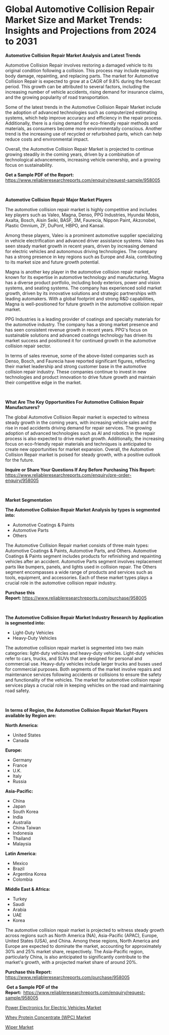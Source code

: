 <p><h1>Global Automotive Collision Repair Market Size and Market Trends: Insights and Projections from 2024 to 2031</h1></p><p><strong>Automotive Collision Repair Market Analysis and Latest Trends</strong></p>
<p><p>Automotive Collision Repair involves restoring a damaged vehicle to its original condition following a collision. This process may include repairing body damage, repainting, and replacing parts. The market for Automotive Collision Repair is expected to grow at a CAGR of 9.8% during the forecast period. This growth can be attributed to several factors, including the increasing number of vehicle accidents, rising demand for insurance claims, and the growing popularity of road transportation. </p><p>Some of the latest trends in the Automotive Collision Repair Market include the adoption of advanced technologies such as computerized estimating systems, which help improve accuracy and efficiency in the repair process. Additionally, there is a rising demand for eco-friendly repair methods and materials, as consumers become more environmentally conscious. Another trend is the increasing use of recycled or refurbished parts, which can help reduce costs and environmental impact.</p><p>Overall, the Automotive Collision Repair Market is projected to continue growing steadily in the coming years, driven by a combination of technological advancements, increasing vehicle ownership, and a growing focus on sustainability.</p></p>
<p><strong>Get a Sample PDF of the Report:&nbsp;</strong> <a href="https://www.reliableresearchreports.com/enquiry/request-sample/958005">https://www.reliableresearchreports.com/enquiry/request-sample/958005</a></p>
<p>&nbsp;</p>
<p><strong>Automotive Collision Repair Major Market Players</strong></p>
<p><p>The automotive collision repair market is highly competitive and includes key players such as Valeo, Magna, Denso, PPG Industries, Hyundai Mobis, Axalta, Bosch, Aisin Seiki, BASF, 3M, Faurecia, Nippon Paint, Akzonobel, Plastic Omnium, ZF, DuPont, HBPO, and Kansai.</p><p>Among these players, Valeo is a prominent automotive supplier specializing in vehicle electrification and advanced driver assistance systems. Valeo has seen steady market growth in recent years, driven by increasing demand for electric vehicles and autonomous driving technologies. The company has a strong presence in key regions such as Europe and Asia, contributing to its market size and future growth potential.</p><p>Magna is another key player in the automotive collision repair market, known for its expertise in automotive technology and manufacturing. Magna has a diverse product portfolio, including body exteriors, power and vision systems, and seating systems. The company has experienced solid market growth, driven by its innovative solutions and strategic partnerships with leading automakers. With a global footprint and strong R&D capabilities, Magna is well-positioned for future growth in the automotive collision repair market.</p><p>PPG Industries is a leading provider of coatings and specialty materials for the automotive industry. The company has a strong market presence and has seen consistent revenue growth in recent years. PPG's focus on sustainable solutions and advanced coatings technology has driven its market success and positioned it for continued growth in the automotive collision repair sector.</p><p>In terms of sales revenue, some of the above-listed companies such as Denso, Bosch, and Faurecia have reported significant figures, reflecting their market leadership and strong customer base in the automotive collision repair industry. These companies continue to invest in new technologies and product innovation to drive future growth and maintain their competitive edge in the market.</p></p>
<p>&nbsp;</p>
<p><strong>What Are The Key Opportunities For Automotive Collision Repair Manufacturers?</strong></p>
<p><p>The global Automotive Collision Repair market is expected to witness steady growth in the coming years, with increasing vehicle sales and the rise in road accidents driving demand for repair services. The growing adoption of advanced technologies such as AI and robotics in the repair process is also expected to drive market growth. Additionally, the increasing focus on eco-friendly repair materials and techniques is anticipated to create new opportunities for market expansion. Overall, the Automotive Collision Repair market is poised for steady growth, with a positive outlook for the future.</p></p>
<p><strong>Inquire or Share Your Questions If Any Before Purchasing This Report:</strong> <a href="https://www.reliableresearchreports.com/enquiry/pre-order-enquiry/958005">https://www.reliableresearchreports.com/enquiry/pre-order-enquiry/958005</a></p>
<p>&nbsp;</p>
<p><strong>Market Segmentation</strong></p>
<p><strong>The Automotive Collision Repair Market Analysis by types is segmented into:</strong></p>
<p><ul><li>Automotive Coatings & Paints</li><li>Automotive Parts</li><li>Others</li></ul></p>
<p><p>The Automotive Collision Repair market consists of three main types: Automotive Coatings & Paints, Automotive Parts, and Others. Automotive Coatings & Paints segment includes products for refinishing and repainting vehicles after an accident. Automotive Parts segment involves replacement parts like bumpers, panels, and lights used in collision repair. The Others segment encompasses a wide range of products and services such as tools, equipment, and accessories. Each of these market types plays a crucial role in the automotive collision repair industry.</p></p>
<p><strong>Purchase this Report:&nbsp;</strong><a href="https://www.reliableresearchreports.com/purchase/958005">https://www.reliableresearchreports.com/purchase/958005</a></p>
<p>&nbsp;</p>
<p><strong>The Automotive Collision Repair Market Industry Research by Application is segmented into:</strong></p>
<p><ul><li>Light-Duty Vehicles</li><li>Heavy-Duty Vehicles</li></ul></p>
<p><p>The automotive collision repair market is segmented into two main categories: light-duty vehicles and heavy-duty vehicles. Light-duty vehicles refer to cars, trucks, and SUVs that are designed for personal and commercial use. Heavy-duty vehicles include larger trucks and buses used for commercial purposes. Both segments of the market involve repairs and maintenance services following accidents or collisions to ensure the safety and functionality of the vehicles. The market for automotive collision repair services plays a crucial role in keeping vehicles on the road and maintaining road safety.</p></p>
<p>&nbsp;</p>
<p><strong>In terms of Region, the Automotive Collision Repair Market Players available by Region are:</strong></p>
<p>
    <p> <strong> North America: </strong>
        <ul>
            <li>United States</li>
            <li>Canada</li>
        </ul>
        </p> 
    <p> <strong> Europe: </strong>
        <ul>
            <li>Germany</li>
            <li>France</li>
            <li>U.K.</li>
            <li>Italy</li>
            <li>Russia</li>
        </ul>
        </p> 
    <p> <strong> Asia-Pacific: </strong>
        <ul>
            <li>China</li>
            <li>Japan</li>
            <li>South Korea</li>
            <li>India</li>
            <li>Australia</li>
            <li>China Taiwan</li>
            <li>Indonesia</li>
            <li>Thailand</li>
            <li>Malaysia</li>
        </ul>
        </p> 
    <p> <strong> Latin America: </strong>
        <ul>
            <li>Mexico</li>
            <li>Brazil</li>
            <li>Argentina Korea</li>
            <li>Colombia</li>
        </ul>
        </p> 
    <p> <strong> Middle East & Africa: </strong>
        <ul>
            <li>Turkey</li>
            <li>Saudi</li>
            <li>Arabia</li>
            <li>UAE</li>
            <li>Korea</li>
        </ul>
    </p>
    </p>
<p><p>The automotive collision repair market is projected to witness steady growth across regions such as North America (NA), Asia-Pacific (APAC), Europe, United States (USA), and China. Among these regions, North America and Europe are expected to dominate the market, accounting for approximately 30% and 25% market share, respectively. The Asia-Pacific region, particularly China, is also anticipated to significantly contribute to the market's growth, with a projected market share of around 20%.</p></p>
<p><strong>Purchase this Report: </strong><a href="https://www.reliableresearchreports.com/purchase/958005">https://www.reliableresearchreports.com/purchase/958005</a></p>
<p>&nbsp;<strong>Get a Sample PDF of the Report:&nbsp;&nbsp;</strong><a href="https://www.reliableresearchreports.com/enquiry/request-sample/958005">https://www.reliableresearchreports.com/enquiry/request-sample/958005</a></p>
<p><strong></strong></p>
<p><p><a href="https://github.com/biheemgalvinlouises6hokrh3h/Market-Research-Report-List-1/blob/main/power-electronics-for-electric-vehicles-market.md">Power Electronics for Electric Vehicles Market</a></p><p><a href="https://view.publitas.com/reportprime-1/whey-protein-concentrate-wpc-market-share-market-new-trends-analysis-report-by-type-by-application-by-end-use-by-region-and-segment-forecasts-2023-2030/">Whey Protein Concentrate (WPC) Market</a></p><p><a href="https://github.com/guneycigdem35/Market-Research-Report-List-2/blob/main/wiper-market.md">Wiper Market</a></p></p>